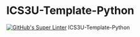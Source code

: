 # ICS3U-Template-Python

[![GitHub's Super Linter](https://github.com/JacksonNaufal/ICS3U-Unit2-05-Python/workflows/GitHub's%20Super%20Linter/badge.svg)](https://github.com/JacksonNaufal/ICS3U-Unit2-05-Python/actions)
ICS3U-Template-Python
